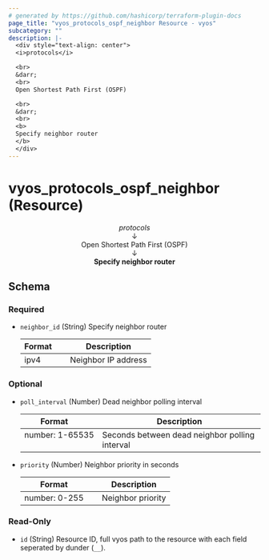```yaml
---
# generated by https://github.com/hashicorp/terraform-plugin-docs
page_title: "vyos_protocols_ospf_neighbor Resource - vyos"
subcategory: ""
description: |-
  <div style="text-align: center">
  <i>protocols</i>

  <br>
  &darr;
  <br>
  Open Shortest Path First (OSPF)

  <br>
  &darr;
  <br>
  <b>
  Specify neighbor router
  </b>
  </div>
---
```


# vyos_protocols_ospf_neighbor (Resource)

<div style="text-align: center">
<i>protocols</i>

<br>
&darr;
<br>
Open Shortest Path First (OSPF)

<br>
&darr;
<br>
<b>
Specify neighbor router
</b>
</div>



<!-- schema generated by tfplugindocs -->
## Schema

### Required

- `neighbor_id` (String) Specify neighbor router

    |  Format &emsp; | Description  |
    |----------|---------------|
    |  ipv4  &emsp; |  Neighbor IP address  |

### Optional

- `poll_interval` (Number) Dead neighbor polling interval

    |  Format &emsp; | Description  |
    |----------|---------------|
    |  number: 1-65535  &emsp; |  Seconds between dead neighbor polling interval  |
- `priority` (Number) Neighbor priority in seconds

    |  Format &emsp; | Description  |
    |----------|---------------|
    |  number: 0-255  &emsp; |  Neighbor priority  |

### Read-Only

- `id` (String) Resource ID, full vyos path to the resource with each field seperated by dunder (`__`).
